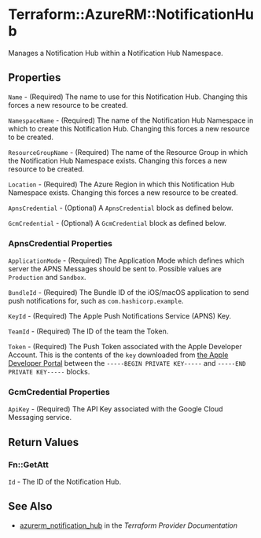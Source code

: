 # Terraform::AzureRM::NotificationHub

Manages a Notification Hub within a Notification Hub Namespace.

## Properties

`Name` - (Required) The name to use for this Notification Hub. Changing this forces a new resource to be created.

`NamespaceName` - (Required) The name of the Notification Hub Namespace in which to create this Notification Hub. Changing this forces a new resource to be created.

`ResourceGroupName` - (Required) The name of the Resource Group in which the Notification Hub Namespace exists. Changing this forces a new resource to be created.

`Location` - (Required) The Azure Region in which this Notification Hub Namespace exists. Changing this forces a new resource to be created.

`ApnsCredential` - (Optional) A `ApnsCredential` block as defined below.

`GcmCredential` - (Optional) A `GcmCredential` block as defined below.

### ApnsCredential Properties

`ApplicationMode` - (Required) The Application Mode which defines which server the APNS Messages should be sent to. Possible values are `Production` and `Sandbox`.

`BundleId` - (Required) The Bundle ID of the iOS/macOS application to send push notifications for, such as `com.hashicorp.example`.

`KeyId` - (Required) The Apple Push Notifications Service (APNS) Key.

`TeamId` - (Required) The ID of the team the Token.

`Token` - (Required) The Push Token associated with the Apple Developer Account. This is the contents of the `key` downloaded from [the Apple Developer Portal](https://developer.apple.com/account/ios/authkey/) between the `-----BEGIN PRIVATE KEY-----` and `-----END PRIVATE KEY-----` blocks.

### GcmCredential Properties

`ApiKey` - (Required) The API Key associated with the Google Cloud Messaging service.


## Return Values

### Fn::GetAtt

`Id` - The ID of the Notification Hub.

## See Also

* [azurerm_notification_hub](https://www.terraform.io/docs/providers/azurerm/r/notification_hub.html) in the _Terraform Provider Documentation_